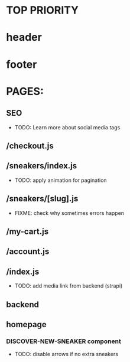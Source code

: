 # TOP PRIORITY

<!-- - FIXME: localStorage SSR error -->
<!-- - TODO: implement email confirmation when registering -->
<!-- - TODO: implement email confirm reminder page (after registering) -->
<!-- - TODO: implement changing password -->
<!-- - TODO: implement email confirmation when changing password -->
<!-- - TODO: implement subscription form (receiving + sending email) -->
<!-- - TODO: implement contact form (receiving email) -->
<!-- - TODO: implement contact form CAPTCHA (receiving email) -->
<!-- - TODO: send email of receipt after successful payment -->
<!-- - FIXME: slug.js fix custom paging not changes -->

# header

<!-- - TODO: make nav items display none when not open -->
<!-- - TODO: hide horizontal line when menu is closed -->
<!-- - TODO: check z-index accros all pages -->
<!-- - TODO: closed search panel when open other links -->
<!-- - TODO: make sidebar fixed -->
<!-- - TODO: add the href to each link -->
<!-- - TODO: make sure the sneakers page are filtered according to href -->
<!-- - TODO: add "all" menu item -->
<!-- - TODO: add red circle number to shopping cart -->
<!-- - TODO: implement dropdown above > lg -->
<!-- - TODO: implement search functionality based on the sneaker names / brands / categories -->
<!-- - TODO: implement trending sneaker based on sales number -->
<!-- - TODO: [slug] - quantity dropdown limit to 5 if stock quantity > 5 -->
<!-- - TODO: [homeHeading] - force image -->

# footer

<!-- - TODO: redesign it -->

# PAGES:

## SEO

- TODO: Learn more about social media tags
<!-- - TODO: add aria-label where neeeded (link, a) -->

## /checkout.js

<!-- - TODO: redirect after success -->
<!-- - TODO: compare between user.cart.order && localStorage -->

## /sneakers/index.js

- TODO: apply animation for pagination

## /sneakers/[slug].js

- FIXME: check why sometimes errors happen
  <!-- - FIXME: still able to add to cart even when not select size -->
  <!-- - TODO: make reload is no longer needed -->
  <!-- - TODO: make sure customer cannot add to cart when no size is selected -->
  <!-- - TODO: increase quantity if same size is selected -->

## /my-cart.js

<!-- - FIXME: unable to remove last item -->
<!-- - TODO: implement checkout orders into context API so checkout orders do not rely on url query -->
<!-- - TODO: apply animation -->

## /account.js

<!-- - TODO: add history purchases -->
<!-- - TODO: implementing pagination for history purchases -->
<!-- - TODO: add fetching recommending sneakers from db -->

## /index.js

<!-- - sneaker-header -->
<!-- - TODO: make pop pop circle smoother -->
<!-- - TODO: make mobile better -->
<!-- - TODO: make discover mobile look better -->
<!-- - TODO: deal with subscribe form -->

- TODO: add media link from backend (strapi)

## backend

<!-- - TODO: implement sale number -->

## homepage

### DISCOVER-NEW-SNEAKER component

- TODO: disable arrows if no extra sneakers
<!-- - TODO: make slider looks similar to md at mobile viewport -->
